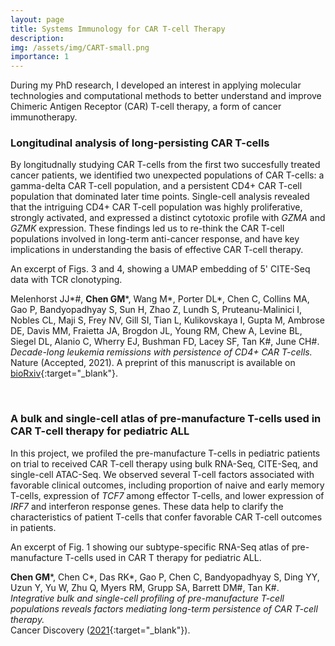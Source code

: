 ```yaml
---
layout: page
title: Systems Immunology for CAR T-cell Therapy
description: 
img: /assets/img/CART-small.png
importance: 1
---
```


During my PhD research, I developed an interest in applying molecular technologies and computational methods to better understand and improve Chimeric Antigen Receptor (CAR) T-cell therapy, a form of cancer immunotherapy. 

### Longitudinal analysis of long-persisting CAR T-cells

By longitudnally studying CAR T-cells from the first two succesfully treated cancer patients, we identified two unexpected populations of CAR T-cells: a gamma-delta CAR T-cell population, and a persistent CD4+ CAR T-cell population that dominated later time points. Single-cell analysis revealed that the intriguing CD4+ CAR T-cell population was highly proliferative, strongly activated, and expressed a distinct cytotoxic profile with _GZMA_ and _GZMK_ expression. These findings led us to re-think the CAR T-cell populations involved in long-term anti-cancer response, and have key implications in understanding the basis of effective CAR T-cell therapy.

<div class="row">
    <div class="col-sm mt-3 mt-md-0">
        <img class="img-fluid rounded z-depth-1" src="{{ '/assets/img/Nature_2022.png' | relative_url }}" alt="" title="Nature 2022 figure"/>
    </div>
</div>
<div class="caption">
    An excerpt of Figs. 3 and 4, showing a UMAP embedding of 5' CITE-Seq data with TCR clonotyping.
</div>

Melenhorst JJ\*#, **Chen GM**\*, Wang M\*, Porter DL\*, Chen C, Collins MA, Gao P, Bandyopadhyay S, Sun H, Zhao Z, Lundh S, Pruteanu-Malinici I, Nobles CL, Maji S, Frey NV, Gill SI, Tian L, Kulikovskaya I, Gupta M, Ambrose DE, Davis MM, Fraietta JA, Brogdon JL, Young RM, Chew A, Levine BL, Siegel DL, Alanio C, Wherry EJ, Bushman FD, Lacey SF, Tan K#, June CH#. _Decade-long leukemia remissions with persistence of CD4+ CAR T-cells._  
Nature (Accepted, 2021).
A preprint of this manuscript is available on [bioRxiv](https://www.biorxiv.org/content/10.1101/2021.05.07.443194v1.full){:target="\_blank"}.

<br>

### A bulk and single-cell atlas of pre-manufacture T-cells used in CAR T-cell therapy for pediatric ALL

In this project, we profiled the pre-manufacture T-cells in pediatric patients on trial to received CAR T-cell therapy using bulk RNA-Seq, CITE-Seq, and single-cell ATAC-Seq. We observed several T-cell factors associated with favorable clinical outcomes, including proportion of naive and early memory T-cells, expression of _TCF7_ among effector T-cells, and lower expression of _IRF7_ and interferon response genes. These data help to clarify the characteristics of patient T-cells that confer favorable CAR T-cell outcomes in patients.

<div class="row">
    <div class="col-sm mt-3 mt-md-0">
        <img class="img-fluid rounded z-depth-1" src="{{ '/assets/img/CancerDiscov_2021.png' | relative_url }}" alt="" title="Cancer Discov 2021 figure"/>
    </div>
</div>
<div class="caption">
    An excerpt of Fig. 1 showing our subtype-specific RNA-Seq atlas of pre-manufacture T-cells used in CAR T therapy for pediatric ALL.
</div>

**Chen GM**\*, Chen C\*, Das RK\*, Gao P, Chen C, Bandyopadhyay S, Ding YY, Uzun Y, Yu W, Zhu Q, Myers RM, Grupp SA, Barrett DM#, Tan K#. _Integrative bulk and single-cell profiling of pre-manufacture T-cell populations reveals factors mediating long-term persistence of CAR T-cell therapy._  
Cancer Discovery ([2021](https://cancerdiscovery.aacrjournals.org/content/11/9/2186.full){:target="\_blank"}).

